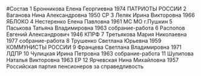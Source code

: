 #Состав
1 Бронникова Елена Георгиевна 1974 ПАТРИОТЫ РОССИИ
2 Ваганова Нина Александровна 1950 СР
3 Леляк Ирина Викторовна 1966 ЯБЛОКО
4 Нестеренко Елена Павловна 1961 МС МО г.Пушкин
5 Паськова Татьяна Владимировна 1963 собрание-работа
6 Распопов Евгений Александрович 1946 КПРФ
7 Третьякова Мария Николаевна 1977 собрание-работа
8 Трушенко Светлана Юрьевна 1959 КОММУНИСТЫ РОССИИ
9 Францева Светлана Владимировна 1971 ЛДПР
10 Чулицкая Ирина Петровна 1963 собрание-работа
11 Шулипова Наталья Викторовна 1963 ЕР
12 Ярчевская Нина Михайловна 1957 Российская партия пенсионеров за справедливость
